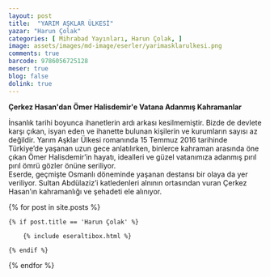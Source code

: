 ```yaml
---
layout: post
title:  "YARIM AŞKLAR ÜLKESİ"
yazar: "Harun Çolak"
categories: [ Mihrabad Yayınları, Harun Çolak, ]
image: assets/images/md-image/eserler/yarimasklarulkesi.png
comments: true
barcode: 9786056725128
meser: true
blog: false
dolink: true
---
```


**Çerkez Hasan'dan Ömer Halisdemir'e Vatana Adanmış Kahramanlar**  
  
İnsanlık tarihi boyunca ihanetlerin ardı arkası kesilmemiştir. Bizde de devlete karşı çıkan, isyan eden ve ihanette bulunan kişilerin ve kurumların sayısı az değildir. Yarım Aşklar Ülkesi romanında 15 Temmuz 2016 tarihinde Türkiye’de yaşanan uzun gece anlatılırken, binlerce kahraman arasında öne çıkan Ömer Halisdemir’in hayatı, idealleri ve güzel vatanımıza adanmış pırıl pırıl ömrü gözler önüne seriliyor.  
Eserde, geçmişte Osmanlı döneminde yaşanan destansı bir olaya da yer veriliyor. Sultan Abdülaziz’i katledenleri alnının ortasından vuran Çerkez Hasan’ın kahramanlığı ve şehadeti ele alınıyor.



{% for post in site.posts %}

    {% if post.title == 'Harun Çolak' %}

        {% include eseraltibox.html %}

    {% endif %}

{% endfor %}
